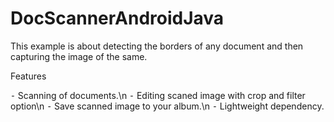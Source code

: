 # DocScannerAndroidJava
This example is about detecting the borders of any document and then capturing the image of the same.

Features

⁃	Scanning of documents.\n
⁃	Editing scaned image with crop and filter option\n
⁃	Save scanned image to your album.\n
⁃	Lightweight dependency.
